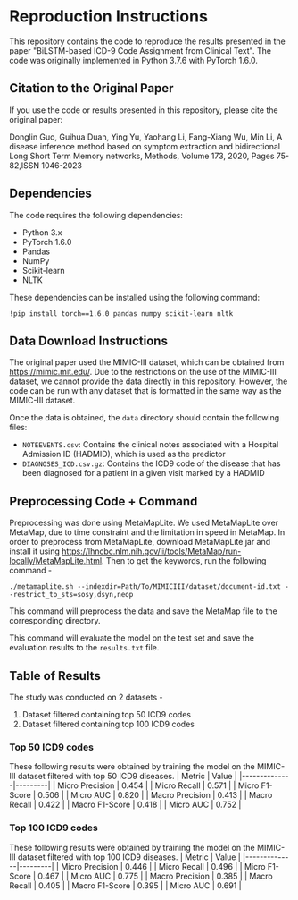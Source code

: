 # Reproduction Instructions

This repository contains the code to reproduce the results presented in the paper "BiLSTM-based ICD-9 Code Assignment from Clinical Text". The code was originally implemented in Python 3.7.6 with PyTorch 1.6.0.

## Citation to the Original Paper

If you use the code or results presented in this repository, please cite the original paper:

   Donglin Guo, Guihua Duan, Ying Yu, Yaohang Li, Fang-Xiang Wu, Min Li, A disease inference method based on symptom extraction and bidirectional Long Short Term Memory networks, Methods, Volume 173, 2020, Pages 75-82,ISSN 1046-2023

## Dependencies

The code requires the following dependencies:

- Python 3.x
- PyTorch 1.6.0
- Pandas
- NumPy
- Scikit-learn
- NLTK

These dependencies can be installed using the following command:

  `!pip install torch==1.6.0 pandas numpy scikit-learn nltk`


## Data Download Instructions

The original paper used the MIMIC-III dataset, which can be obtained from https://mimic.mit.edu/. Due to the restrictions on the use of the MIMIC-III dataset, we cannot provide the data directly in this repository. However, the code can be run with any dataset that is formatted in the same way as the MIMIC-III dataset. 

Once the data is obtained, the `data` directory should contain the following files:

- `NOTEEVENTS.csv`: Contains the clinical notes associated with a Hospital Admission ID (HADMID), which is used as the predictor
- `DIAGNOSES_ICD.csv.gz`: Contains the ICD9 code of the disease that has been diagnosed for a patient in a given visit marked by a HADMID

## Preprocessing Code + Command

Preprocessing was done using MetaMapLite. We used MetaMapLite over MetaMap, due to time constraint and the limitation in speed in MetaMap.
  In order to preprocess from MetaMapLite, download MetaMapLite jar and install it using https://lhncbc.nlm.nih.gov/ii/tools/MetaMap/run-locally/MetaMapLite.html. Then to get the keywords, run the following command -
   
  `./metamaplite.sh --indexdir=Path/To/MIMICIII/dataset/document-id.txt --restrict_to_sts=sosy,dsyn,neop`

  
This command will preprocess the data and save the MetaMap file to the corresponding directory.


This command will evaluate the model on the test set and save the evaluation results to the `results.txt` file.

## Table of Results
The study was conducted on 2 datasets -
1. Dataset filtered containing top 50 ICD9 codes
2. Dataset filtered containing top 100 ICD9 codes
### Top 50 ICD9 codes
These following results were obtained by training the model on the MIMIC-III dataset filtered with top 50 ICD9 diseases.
| Metric       | Value   |
|--------------|---------|
| Micro Precision    | 0.454   |
| Micro Recall       | 0.571   |
| Micro F1-Score     | 0.506   |
| Micro AUC     | 0.820   |
| Macro Precision    | 0.413   |
| Macro Recall       | 0.422   |
| Macro F1-Score     | 0.418   |
| Micro AUC     | 0.752   |

### Top 100 ICD9 codes
These following results were obtained by training the model on the MIMIC-III dataset filtered with top 100 ICD9 diseases.
| Metric       | Value   |
|--------------|---------|
| Micro Precision    | 0.446   |
| Micro Recall       | 0.496   |
| Micro F1-Score     | 0.467   |
| Micro AUC     | 0.775   |
| Macro Precision    | 0.385   |
| Macro Recall       | 0.405   |
| Macro F1-Score     | 0.395   |
| Micro AUC     | 0.691   |

